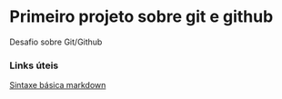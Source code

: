 # Primeiro projeto sobre git e github 
Desafio sobre Git/Github

### Links úteis
[Sintaxe básica markdown](https://www.markdownguide.org/basic-syntax/)
